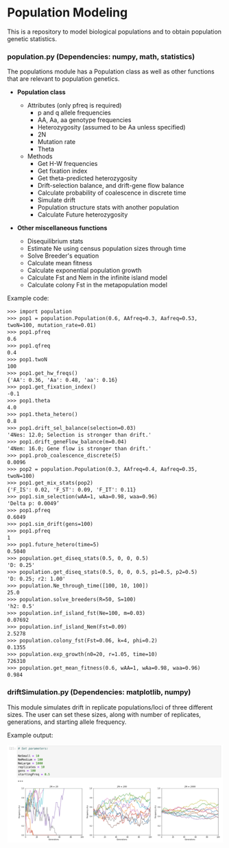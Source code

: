 # Population Modeling

This is a repository to model biological populations and to obtain population genetic statistics.

### population.py (Dependencies: numpy, math, statistics)

The populations module has a Population class as well as other functions that are relevant to population genetics. 

- <strong>Population class</strong>
    - Attributes (only pfreq is required)
        - p and q allele frequencies  
        - AA, Aa, aa genotype frequencies  
        - Heterozygosity (assumed to be Aa unless specified)  
        - 2N  
        - Mutation rate  
        - Theta
    - Methods
        - Get H-W frequencies  
        - Get fixation index
        - Get theta-predicted heterozygosity
        - Drift-selection balance, and drift-gene flow balance  
        - Calculate probability of coalescence in discrete time
        - Simulate drift  
        - Population structure stats with another population  
        - Calculate Future heterozygosity

- <strong>Other miscellaneous functions</strong>
    - Disequilibrium stats  
    - Estimate Ne using census population sizes through time 
    - Solve Breeder's equation  
    - Calculate mean fitness  
    - Calculate exponential population growth  
    - Calculate Fst and Nem in the infinite island model
    - Calculate colony Fst in the metapopulation model

 

Example code:
```
>>> import population
>>> pop1 = population.Population(0.6, AAfreq=0.3, Aafreq=0.53, twoN=100, mutation_rate=0.01)
>>> pop1.pfreq
0.6
>>> pop1.qfreq
0.4
>>> pop1.twoN
100
>>> pop1.get_hw_freqs()
{'AA': 0.36, 'Aa': 0.48, 'aa': 0.16}
>>> pop1.get_fixation_index()
-0.1
>>> pop1.theta
4.0
>>> pop1.theta_hetero()
0.8
>>> pop1.drift_sel_balance(selection=0.03)
'4Nes: 12.0; Selection is stronger than drift.'
>>> pop1.drift_geneFlow_balance(m=0.04)
'4Nem: 16.0; Gene flow is stronger than drift.'
>>> pop1.prob_coalescence_discrete(5)
0.0096
>>> pop2 = population.Population(0.3, AAfreq=0.4, Aafreq=0.35, twoN=100)
>>> pop1.get_mix_stats(pop2)
{'F_IS': 0.02, 'F_ST': 0.09, 'F_IT': 0.11}
>>> pop1.sim_selection(wAA=1, wAa=0.98, waa=0.96)
'Delta p: 0.0049’
>>> pop1.pfreq
0.6049
>>> pop1.sim_drift(gens=100)
>>> pop1.pfreq
1
>>> pop1.future_hetero(time=5)
0.5040
>>> population.get_diseq_stats(0.5, 0, 0, 0.5)
'D: 0.25'
>>> population.get_diseq_stats(0.5, 0, 0, 0.5, p1=0.5, p2=0.5)
'D: 0.25; r2: 1.00'
>>> population.Ne_through_time([100, 10, 100])
25.0
>>> population.solve_breeders(R=50, S=100)
'h2: 0.5'
>>> population.inf_island_fst(Ne=100, m=0.03)
0.07692
>>> population.inf_island_Nem(Fst=0.09)
2.5278
>>> population.colony_fst(Fst=0.06, k=4, phi=0.2)
0.1355
>>> population.exp_growth(n0=20, r=1.05, time=10)
726310
>>> population.get_mean_fitness(0.6, wAA=1, wAa=0.98, waa=0.96)
0.984
```

### driftSimulation.py (Dependencies: matplotlib, numpy)

 This module simulates drift in replicate populations/loci of three different sizes. The user can set these sizes, along with number of replicates, generations, and starting allele frequency.

Example output:

![title](driftSimulation.png)
